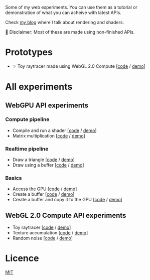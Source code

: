 Some of my web experiments. You can use them as a tutorial or demonstration of what you can acheive with latest APIs.

Check [my blog](https://oktomus.com) where I talk about rendering and shaders.

🚧 Disclaimer: Most of these are made using non-finished APIs.

# Prototypes

- :sparkles: Toy raytracer made using WebGL 2.0 Compute [[code](https://github.com/oktomus/web-experiments/tree/master/webgl-compute/toy-raytracer) / [demo](https://oktomus.com/web-experiments/webgl-compute/toy-raytracer/)]

# All experiments

## WebGPU API experiments

### Compute pipeline

- Compile and run a shader [[code](https://github.com/oktomus/web-experiments/tree/master/webgpu-compute-pipeline/run-shader) / [demo](https://oktomus.com/web-experiments/webgpu-compute-pipeline/run-shader/)]
- Matrix multiplication [[code](https://github.com/oktomus/web-experiments/tree/master/webgpu-compute-pipeline/multiply-matrices) / [demo](https://oktomus.com/web-experiments/webgpu-compute-pipeline/multiply-matrices/)]

### Realtime pipeline

- Draw a triangle [[code](https://github.com/oktomus/web-experiments/tree/master/webgpu-realtime-pipeline/draw-one-triangle) / [demo](https://oktomus.com/web-experiments/webgpu-realtime-pipeline/draw-one-triangle/)]
- Draw using a buffer [[code](https://github.com/oktomus/web-experiments/tree/master/webgpu-realtime-pipeline/draw-using-buffer) / [demo](https://oktomus.com/web-experiments/webgpu-realtime-pipeline/draw-using-buffer/)]

### Basics

- Access the GPU [[code](https://github.com/oktomus/web-experiments/tree/master/webgpu-basics/basics-00-init) / [demo](https://oktomus.com/web-experiments/webgpu-basics/basics-00-init/)]
- Create a buffer [[code](https://github.com/oktomus/web-experiments/tree/master/webgpu-basics/basics-01-create-buffer) / [demo](https://oktomus.com/web-experiments/webgpu-basics/basics-01-create-buffer/)]
- Create a buffer and copy it to the GPU [[code](https://github.com/oktomus/web-experiments/tree/master/webgpu-basics/basics-02-create-send-buffer) / [demo](https://oktomus.com/web-experiments/webgpu-basics/basics-02-create-send-buffer/)]

## WebGL 2.0 Compute API experiments

- Toy raytracer [[code](https://github.com/oktomus/web-experiments/tree/master/webgl-compute/toy-raytracer) / [demo](https://oktomus.com/web-experiments/webgl-compute/toy-raytracer/)]
- Texture accumulation [[code](https://github.com/oktomus/web-experiments/tree/master/webgl-compute/progressive-steps) / [demo](https://oktomus.com/web-experiments/webgl-compute/progressive-steps/)]
- Random noise [[code](https://github.com/oktomus/web-experiments/tree/master/webgl-compute/rng) / [demo](https://oktomus.com/web-experiments/webgl-compute/rng/)]

# Licence

[MIT](LICENSE)
